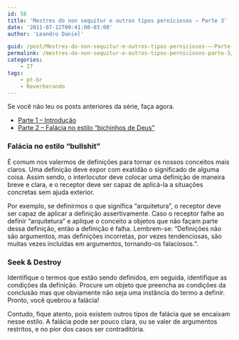 ```yaml
---
id: 58
title: 'Mestres do non sequitur e outros tipos perniciosos – Parte 3'
date: '2011-07-12T09:41:00-03:00'
author: 'Leandro Daniel'

guid: /post/Mestres-do-non-sequitur-e-outros-tipos-perniciosos-–-Parte-3.aspx
permalink: /mestres-do-non-sequitur-e-outros-tipos-perniciosos-parte-3/
categories:
    - IT
tags:
    - pt-br
    - Reverberando
---
```


Se você não leu os posts anteriores da série, faça agora.

- [Parte 1 – Introdução](http://www.leandrodaniel.com/post/Mestres-do-non-sequitur-e-outros-tipos-perniciosos-–-Parte-2)
- [Parte 2 – Falácia no estilo “bichinhos de Deus”](http://www.leandrodaniel.com/post/Mestres-do-non-sequitur-e-outros-tipos-perniciosos-–-Parte-2)

### Falácia no estilo “bullshit”

É comum nos valermos de definições para tornar os nossos conceitos mais claros. Uma definição deve expor com exatidão o significado de alguma coisa. Assim sendo, o interlocutor deve colocar uma definição de maneira breve e clara, e o receptor deve ser capaz de aplicá-la a situações concretas sem ajuda exterior.

Por exemplo, se definirmos o que significa “arquitetura”, o receptor deve ser capaz de aplicar a definição assertivamente. Caso o receptor falhe ao definir “arquitetura” e aplique o conceito a objetos que não façam parte dessa definição, então a definição é falha. Lembrem-se: “Definições não são argumentos, mas definições incorretas, por vezes tendenciosas, são muitas vezes incluídas em argumentos, tornando-os falaciosos.”.

### Seek &amp; Destroy

Identifique o termos que estão sendo definidos, em seguida, identifique as condições da definição. Procure um objeto que preencha as condições da conclusão mas que obviamente não seja uma instância do termo a definir. Pronto, você quebrou a falácia!

Contudo, fique atento, pois existem outros tipos de falácia que se encaixam nesse estilo. A falácia pode ser pouco clara, ou se valer de argumentos restritos, e no pior dos casos ser contraditória.
